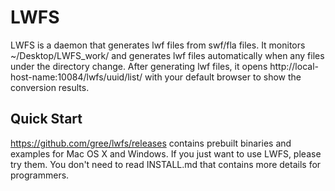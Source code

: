 # LWFS

LWFS is a daemon that generates lwf files from swf/fla files. It
monitors ~/Desktop/LWFS_work/ and generates lwf files automatically
when any files under the directory change. After generating lwf files,
it opens http://local-host-name:10084/lwfs/uuid/list/ with your
default browser to show the conversion results.

## Quick Start

https://github.com/gree/lwfs/releases contains prebuilt binaries and
examples for Mac OS X and Windows. If you just want to use LWFS,
please try them. You don't need to read INSTALL.md that contains more
details for programmers.
